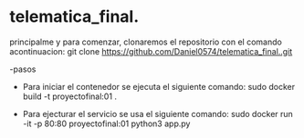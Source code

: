 # telematica_final.
principalme y para comenzar, clonaremos el repositorio con el comando acontinuacion: git clone https://github.com/Daniel0574/telematica_final..git

 -pasos
 
 
- Para iniciar el contenedor se ejecuta el siguiente comando: sudo docker build -t proyectofinal:01 .

- Para ejecturar el servicio se usa el siguiente comando: sudo docker run -it -p 80:80 proyectofinal:01 python3 app.py
